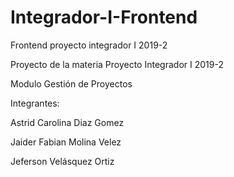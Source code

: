 # Integrador-I-Frontend
Frontend proyecto integrador I 2019-2

Proyecto de la materia Proyecto Integrador I 2019-2

Modulo Gestión de Proyectos

Integrantes:

Astrid Carolina Diaz Gomez

Jaider Fabian Molina Velez

Jeferson Velásquez Ortiz

